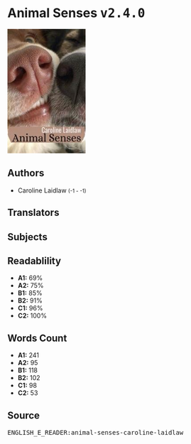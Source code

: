 # Animal Senses <kbd>v2.4.0</kbd>

![](./cover.medium.jpg "")

## Authors


 - Caroline Laidlaw <small>(-1 - -1)</small>

## Translators



## Subjects



## Readablility


 - **A1:** 69%
 - **A2:** 75%
 - **B1:** 85%
 - **B2:** 91%
 - **C1:** 96%
 - **C2:** 100%

## Words Count


 - **A1:** 241
 - **A2:** 95
 - **B1:** 118
 - **B2:** 102
 - **C1:** 98
 - **C2:** 53

## Source


<kbd>ENGLISH_E_READER:animal-senses-caroline-laidlaw</kbd>
